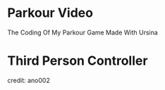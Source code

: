 # Parkour Video
The Coding Of My Parkour Game Made With Ursina

# Third Person Controller
credit: ano002
